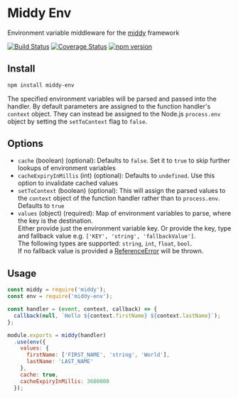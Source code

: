 # Middy Env

Environment variable middleware for the [middy](https://github.com/middyjs/middy) framework

[![Build Status](https://travis-ci.org/chrisandrews7/middy-env.svg?branch=master)](https://travis-ci.org/chrisandrews7/middy-env) [![Coverage Status](https://coveralls.io/repos/github/chrisandrews7/middy-env/badge.svg?branch=master)](https://coveralls.io/github/chrisandrews7/middy-env?branch=master) [![npm version](https://img.shields.io/npm/v/middy-env.svg?style=flat)](https://www.npmjs.com/package/middy-env)

## Install

```bash
npm install middy-env
```

The specified environment variables will be parsed and passed into the handler. 
By default parameters are assigned to the function handler's `context` object. They can instead be assigned to the Node.js `process.env` object by setting the `setToContext` flag to `false`.  

## Options

- `cache` (boolean) (optional): Defaults to `false`. Set it to `true` to skip further lookups of environment variables
- `cacheExpiryInMillis` (int) (optional): Defaults to `undefined`. Use this option to invalidate cached values
- `setToContext` (boolean) (optional): This will assign the parsed values to the `context` object
  of the function handler rather than to `process.env`. Defaults to `true`
- `values` (object) (required): Map of environment variables to parse, where the key is the destination.  
Either provide just the environment variable key. Or provide the key, type and fallback value e.g. `['KEY', 'string', 'fallbackValue']`.  
The following types are supported: `string`, `int`, `float`, `bool`.  
If no fallback value is provided a [ReferenceError](https://developer.mozilla.org/en-US/docs/Web/JavaScript/Reference/Global_Objects/ReferenceError) will be thrown.  

## Usage

```js
const middy = require('middy');
const env = require('middy-env');

const handler = (event, context, callback) => {
  callback(null, `Hello ${context.firstName} ${context.lastName}`);
};

module.exports = middy(handler)
  .use(env({ 
    values: {
      firstName: ['FIRST_NAME', 'string', 'World'],
      lastName: 'LAST_NAME'
    },
    cache: true,
    cacheExpiryInMillis: 3600000
  });
```